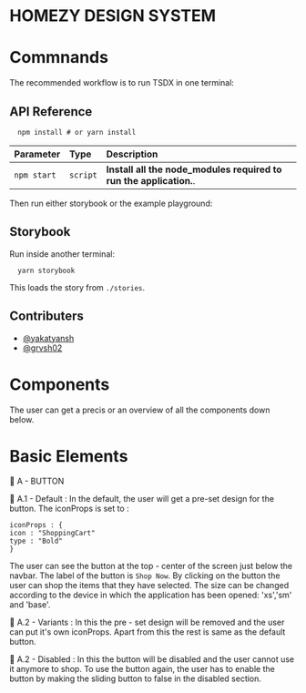 
# HOMEZY DESIGN SYSTEM

# Commnands

The recommended workflow is to run TSDX in one terminal:



## API Reference



```http
  npm install # or yarn install
```

| Parameter | Type     | Description                                                        |
| :-------- | :------- |:-------------------------------------------------------------------|
| `npm start` | `script` | **Install all the node_modules required to run the application.**. |


Then run either storybook or the example playground:

## Storybook

Run inside another terminal:
```http
  yarn storybook
```

This loads the story from `./stories`.

## Contributers

- [@yakatyansh](https://github.com/yakatyansh)
- [@grvsh02](https://github.com/grvsh02)


# Components
The user can get a precis or an overview of all the components 
down below.

# Basic Elements
📌 A - BUTTON

🔗 A.1 - Default : In the default, the user will get a pre-set design for the button. The iconProps is 
set to :
 ```
iconProps : {
icon : "ShoppingCart"
type : "Bold"
}
 ```
The user can see the button at the top - center of the screen just below the navbar. The label of the 
button is `Shop Now`. By clicking on the button the user can shop the items that they have selected.
The size can be changed according to the device in which the application has been opened: 'xs','sm' and 'base'.

🔗 A.2 - Variants : In this the pre - set design will be removed and the user can put it's own iconProps. Apart from this the rest is same as the 
default button.

🔗 A.2 - Disabled :  In this the button will be disabled and the user cannot use it anymore to shop.
To use the button again, the user has to enable the button by making the sliding button to false in the disabled section.
